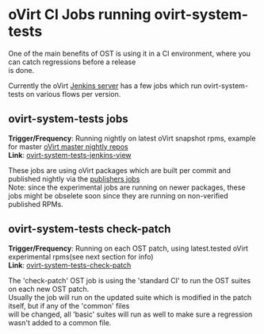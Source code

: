 oVirt CI Jobs running ovirt-system-tests
========================================
One of the main benefits of OST is using it in a CI environment, where you can catch regressions before a release<br>
is done.

Currently the oVirt [Jenkins server](http://jenkins.ovirt.org) has a few jobs which run ovirt-system-tests on various flows per version.<br>

ovirt-system-tests jobs
-----------------------
**Trigger/Frequency**: Running nightly on latest oVirt snapshot rpms, example for master [oVirt master nightly repos][1]<br>
**Link**: [ovirt-system-tests-jenkins-view][2]<br>

These jobs are using oVirt packages which are built per commit and published nightly via the [publishers jobs][3]<br>
Note: since the experimental jobs are running on newer packages, these jobs might be obselete soon since they
are running on non-verified published RPMs.

ovirt-system-tests check-patch
-------------------------------
**Trigger/Frequency**: Running on each OST patch, using latest.tested oVirt experimental rpms(see next section for info)<br>
**Link**: [ovirt-system-tests-check-patch][4]<br>

The 'check-patch' OST job is using the 'standard CI' to run the OST suites on each new OST patch.<br>
Usually the job will run on the updated suite which is modified in the patch itself, but if any of the 'common' files<br>
will be changed, all 'basic' suites will run as well to make sure a regression wasn't added to a common file.

[1]: http://resources.ovirt.org/pub/ovirt-master-snapshot/rpm/
[2]: http://jenkins.ovirt.org/view/oVirt%20system%20tests/
[3]: http://jenkins.ovirt.org/view/Publishers/
[4]: http://jenkins.ovirt.org/view/oVirt%20system%20tests/job/ovirt-system-tests_master_check-patch-el7-x86_64/
